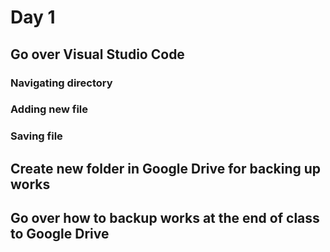 # Day 1

## Go over Visual Studio Code

### Navigating directory

### Adding new file

### Saving file

## Create new folder in Google Drive for backing up works

## Go over how to backup works at the end of class to Google Drive
